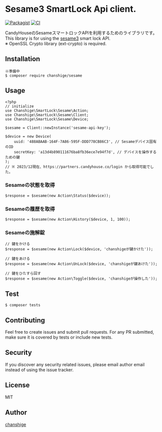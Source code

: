 # Sesame3 SmartLock Api client.

[![Packagist](https://img.shields.io/badge/packagist-v1.0.0-blue.svg)](https://packagist.org/packages/chanshige/sesame)
[![CI](https://github.com/chanshige/sesame/actions/workflows/ci.yml/badge.svg)](https://github.com/chanshige/sesame/actions/workflows/ci.yml)

CandyHouseのSesameスマートロックAPIを利用するためのライブラリです。  
This library is for using the [sesame3](https://jp.candyhouse.co/) smart lock API.  
※ OpenSSL Crypto library (ext-crypto) is required.

Installation
--
```
※準備中
$ composer require chanshige/sesame
```

Usage
--
```injectablephp
<?php
// initialize
use Chanshige\SmartLock\Sesame\Action;
use Chanshige\SmartLock\Sesame\Client;
use Chanshige\SmartLock\Sesame\Device;

$sesame = Client::newInstance('sesame-api-key');

$device = new Device(
    uuid: '488ABAAB-164F-7A86-595F-DDD778CB86C3', // Sesameデバイス固有のID
    secretKey: 'a13d4b890111676ba8fb36ece7e94f7d', // デバイスを操作するための鍵
);
// ※ 2023/12現在、https://partners.candyhouse.co/login から取得可能でした。
```

### Sesameの状態を取得
```injectablephp
$response = $sesame(new Action\Status($device));
```

### Sesameの履歴を取得
```injectablephp
$response = $sesame(new Action\History($device, 1, 100));
```

### Sesameの施解錠
```injectablephp
// 鍵をかける
$response = $sesame(new Action\Lock($device, 'chanshigeが鍵かけた'));

// 鍵をあける
$response = $sesame(new Action\UnLock($device, 'chanshigeが鍵あけた'));

// 鍵をひたすら回す
$response = $sesame(new Action\Toggle($device, 'chanshigeが操作した'));
```
Test
--
```
$ composer tests
```

Contributing
--
Feel free to create issues and submit pull requests. For any PR submitted, make sure it is covered by tests or include new tests.

Security
--
If you discover any security related issues, please email author email instead of using the issue tracker.

License
--
MIT

Author
--
[chanshige](https://twitter.com/chanshige)